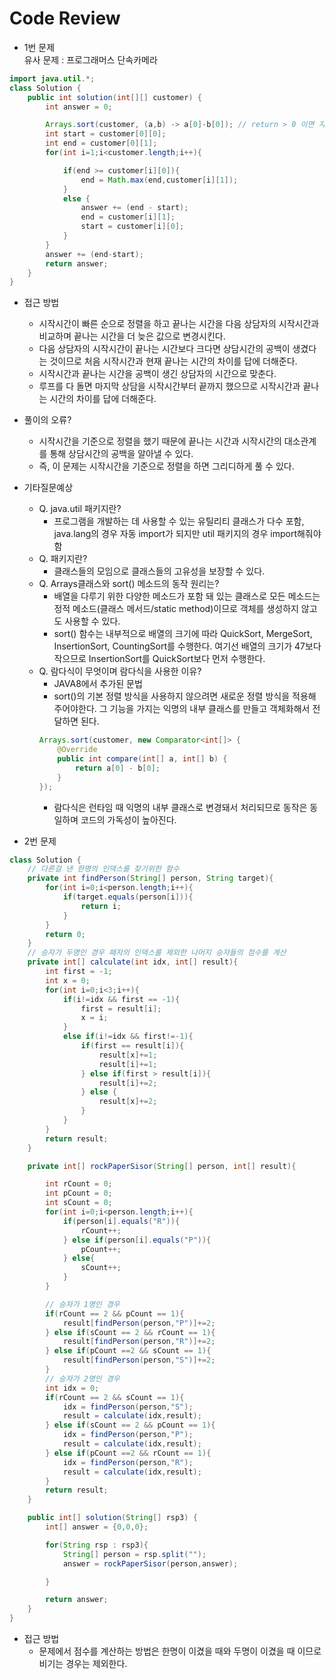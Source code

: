 # Code Review

* 1번 문제
<br>유사 문제 : 프로그래머스 단속카메라
```java
import java.util.*;
class Solution {
    public int solution(int[][] customer) {
        int answer = 0;

        Arrays.sort(customer, (a,b) -> a[0]-b[0]); // return > 0 이면 자리를 바꾼다.
        int start = customer[0][0];
        int end = customer[0][1];
        for(int i=1;i<customer.length;i++){

            if(end >= customer[i][0]){
                end = Math.max(end,customer[i][1]);
            }
            else {
                answer += (end - start);
                end = customer[i][1];
                start = customer[i][0];
            }
        }
        answer += (end-start);
        return answer;
    }
}
```
  * 접근 방법
    * 시작시간이 빠른 순으로 정렬을 하고 끝나는 시간을 다음 상담자의 시작시간과 비교하며 끝나는 시간을 더 늦은 값으로 변경시킨다.
    * 다음 상담자의 시작시간이 끝나는 시간보다 크다면 상담시간의 공백이 생겼다는 것이므로 처음 시작시간과 현재 끝나는 시간의 차이를 답에 더해준다.
    * 시작시간과 끝나는 시간을 공백이 생긴 상담자의 시간으로 맞춘다.
    * 루프를 다 돌면 마지막 상담을 시작시간부터 끝까지 했으므로 시작시간과 끝나는 시간의 차이를 답에 더해준다.
  * 풀이의 오류?
    * 시작시간을 기준으로 정렬을 했기 때문에 끝나는 시간과 시작시간의 대소관계를 통해 상담시간의 공백을 알아낼 수 있다.
    * 즉, 이 문제는 시작시간을 기준으로 정렬을 하면 그리디하게 풀 수 있다.
  * 기타질문예상
    * Q. java.util 패키지란?
      * 프로그램을 개발하는 데 사용할 수 있는 유틸리티 클래스가 다수 포함, java.lang의 경우 자동 import가 되지만 util 패키지의 경우 import해줘야함
    * Q. 패키지란?
      * 클래스들의 모임으로 클래스들의 고유성을 보장할 수 있다.
    * Q. Arrays클래스와 sort() 메소드의 동작 원리는?
      * 배열을 다루기 위한 다양한 메소드가 포함 돼 있는 클래스로 모든 메소드는 정적 메소드(클래스 메서드/static method)이므로 객체를 생성하지 않고도 사용할 수 있다.
      * sort() 함수는 내부적으로 배열의 크기에 따라 QuickSort, MergeSort, InsertionSort, CountingSort를 수행한다. 여기선 배열의 크기가 47보다 작으므로 InsertionSort를 QuickSort보다 먼저 수행한다.
    * Q. 람다식이 무엇이며 람다식을 사용한 이유?
      * JAVA8에서 추가된 문법
      * sort()의 기본 정렬 방식을 사용하지 않으려면 새로운 정렬 방식을 적용해 주어야한다. 그 기능을 가지는 익명의 내부 클래스를 만들고 객체화해서 전달하면 된다.
      ```java
      Arrays.sort(customer, new Comparator<int[]> {
          @Override
          public int compare(int[] a, int[] b) {
              return a[0] - b[0];
          }
      });
      ```
      * 람다식은 런타임 때 익명의 내부 클래스로 변경돼서 처리되므로 동작은 동일하며 코드의 가독성이 높아진다.

* 2번 문제
```java
class Solution {
    // 다른걸 낸 한명의 인덱스를 찾기위한 함수
    private int findPerson(String[] person, String target){
        for(int i=0;i<person.length;i++){
            if(target.equals(person[i])){
                return i;
            }
        }
        return 0;
    }
    // 승자가 두명인 경우 패자의 인덱스를 제외한 나머지 승자들의 점수를 계산
    private int[] calculate(int idx, int[] result){
        int first = -1;
        int x = 0;
        for(int i=0;i<3;i++){
            if(i!=idx && first == -1){
                first = result[i];
                x = i;
            }
            else if(i!=idx && first!=-1){
                if(first == result[i]){
                    result[x]+=1;
                    result[i]+=1;
                } else if(first > result[i]){
                    result[i]+=2;
                } else {
                    result[x]+=2;
                }
            }
        }
        return result;
    } 

    private int[] rockPaperSisor(String[] person, int[] result){

        int rCount = 0;
        int pCount = 0;
        int sCount = 0;
        for(int i=0;i<person.length;i++){
            if(person[i].equals("R")){
                rCount++;
            } else if(person[i].equals("P")){
                pCount++;
            } else{
                sCount++;
            }
        }

        // 승자가 1명인 경우
        if(rCount == 2 && pCount == 1){
            result[findPerson(person,"P")]+=2;
        } else if(sCount == 2 && rCount == 1){
            result[findPerson(person,"R")]+=2;
        } else if(pCount ==2 && sCount == 1){
            result[findPerson(person,"S")]+=2;
        }
        // 승자가 2명인 경우
        int idx = 0;
        if(rCount == 2 && sCount == 1){
            idx = findPerson(person,"S");
            result = calculate(idx,result);
        } else if(sCount == 2 && pCount == 1){
            idx = findPerson(person,"P");
            result = calculate(idx,result);
        } else if(pCount ==2 && rCount == 1){
            idx = findPerson(person,"R");
            result = calculate(idx,result);
        }
        return result;
    }

    public int[] solution(String[] rsp3) {
        int[] answer = {0,0,0};

        for(String rsp : rsp3){
            String[] person = rsp.split("");
            answer = rockPaperSisor(person,answer);

        }

        return answer;
    }
}
```
  * 접근 방법
    * 문제에서 점수를 계산하는 방법은 한명이 이겼을 때와 두명이 이겼을 때 이므로 비기는 경우는 제외한다.
    



